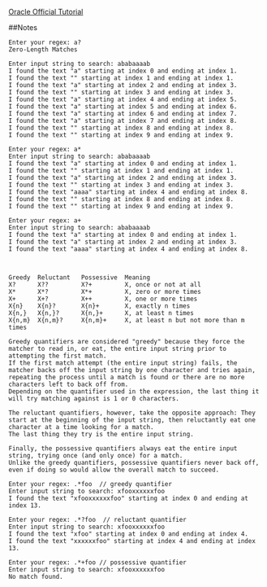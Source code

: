 
[Oracle Official Tutorial](https://docs.oracle.com/javase/tutorial/essential/regex/index.html)

##Notes

	Enter your regex: a?
	Zero-Length Matches

	Enter input string to search: ababaaaab
	I found the text "a" starting at index 0 and ending at index 1.
	I found the text "" starting at index 1 and ending at index 1.
	I found the text "a" starting at index 2 and ending at index 3.
	I found the text "" starting at index 3 and ending at index 3.
	I found the text "a" starting at index 4 and ending at index 5.
	I found the text "a" starting at index 5 and ending at index 6.
	I found the text "a" starting at index 6 and ending at index 7.
	I found the text "a" starting at index 7 and ending at index 8.
	I found the text "" starting at index 8 and ending at index 8.
	I found the text "" starting at index 9 and ending at index 9.

	Enter your regex: a*
	Enter input string to search: ababaaaab
	I found the text "a" starting at index 0 and ending at index 1.
	I found the text "" starting at index 1 and ending at index 1.
	I found the text "a" starting at index 2 and ending at index 3.
	I found the text "" starting at index 3 and ending at index 3.
	I found the text "aaaa" starting at index 4 and ending at index 8.
	I found the text "" starting at index 8 and ending at index 8.
	I found the text "" starting at index 9 and ending at index 9.

	Enter your regex: a+
	Enter input string to search: ababaaaab
	I found the text "a" starting at index 0 and ending at index 1.
	I found the text "a" starting at index 2 and ending at index 3.
	I found the text "aaaa" starting at index 4 and ending at index 8.



	Greedy	Reluctant	Possessive	Meaning
	X?	    X??	        X?+	        X, once or not at all
	X*	    X*?	        X*+	        X, zero or more times
	X+	    X+?	        X++	        X, one or more times
	X{n}	X{n}?	    X{n}+	    X, exactly n times
	X{n,}	X{n,}?	    X{n,}+	    X, at least n times
	X{n,m}	X{n,m}?	    X{n,m}+	    X, at least n but not more than m times

	Greedy quantifiers are considered "greedy" because they force the matcher to read in, or eat, the entire input string prior to attempting the first match.
	If the first match attempt (the entire input string) fails, the matcher backs off the input string by one character and tries again, repeating the process until a match is found or there are no more characters left to back off from.
	Depending on the quantifier used in the expression, the last thing it will try matching against is 1 or 0 characters.

	The reluctant quantifiers, however, take the opposite approach: They start at the beginning of the input string, then reluctantly eat one character at a time looking for a match.
	The last thing they try is the entire input string.

	Finally, the possessive quantifiers always eat the entire input string, trying once (and only once) for a match.
	Unlike the greedy quantifiers, possessive quantifiers never back off, even if doing so would allow the overall match to succeed.

	Enter your regex: .*foo  // greedy quantifier
	Enter input string to search: xfooxxxxxxfoo
	I found the text "xfooxxxxxxfoo" starting at index 0 and ending at index 13.

	Enter your regex: .*?foo  // reluctant quantifier
	Enter input string to search: xfooxxxxxxfoo
	I found the text "xfoo" starting at index 0 and ending at index 4.
	I found the text "xxxxxxfoo" starting at index 4 and ending at index 13.

	Enter your regex: .*+foo // possessive quantifier
	Enter input string to search: xfooxxxxxxfoo
	No match found.

